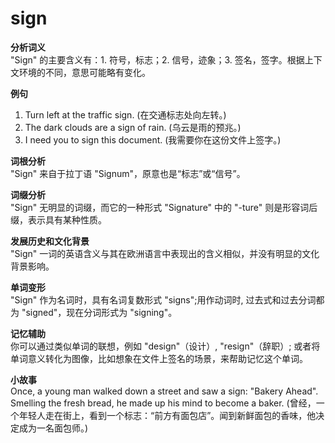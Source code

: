 # sign

**分析词义**  
"Sign" 的主要含义有：1. 符号，标志；2. 信号，迹象；3. 签名，签字。根据上下文环境的不同，意思可能略有变化。

  

**例句**

  

1.  Turn left at the traffic sign. (在交通标志处向左转。)
2.  The dark clouds are a sign of rain. (乌云是雨的预兆。)
3.  I need you to sign this document. (我需要你在这份文件上签字。)

  

**词根分析**  
"Sign" 来自于拉丁语 "Signum"，原意也是“标志”或“信号”。

  

**词缀分析**  
"Sign" 无明显的词缀，而它的一种形式 "Signature" 中的 "-ture" 则是形容词后缀，表示具有某种性质。

  

**发展历史和文化背景**  
"Sign" 一词的英语含义与其在欧洲语言中表现出的含义相似，并没有明显的文化背景影响。

  

**单词变形**  
"Sign" 作为名词时，具有名词复数形式 "signs";用作动词时, 过去式和过去分词都为 "signed"，现在分词形式为 "signing"。

  

**记忆辅助**  
你可以通过类似单词的联想，例如 "design"（设计）, "resign"（辞职）; 或者将单词意义转化为图像，比如想象在文件上签名的场景，来帮助记忆这个单词。

  

**小故事**  
Once, a young man walked down a street and saw a sign: "Bakery Ahead". Smelling the fresh bread, he made up his mind to become a baker. (曾经，一个年轻人走在街上，看到一个标志：“前方有面包店”。闻到新鲜面包的香味，他决定成为一名面包师。)
